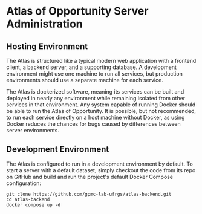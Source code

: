 # Atlas of Opportunity Server Administration

## Hosting Environment

The Atlas is structured like a typical modern web application with a frontend client, a backend server, and a supporting database. A development environment might use one machine to run all services, but production environments should use a separate machine for each service.

The Atlas is dockerized software, meaning its services can be built and deployed in nearly any environment while remaining isolated from other services in that environment. Any system capable of running Docker should be able to run the Atlas of Opportunity. It is possible, but not recommended, to run each service directly on a host machine without Docker, as using Docker reduces the chances for bugs caused by differences between server environments.

## Development Environment

The Atlas is configured to run in a development environment by default. To start a server with a default dataset, simply checkout the code from its repo on GitHub and build and run the project's default Docker Compose configuration:

```
git clone https://github.com/gpmc-lab-ufrgs/atlas-backend.git
cd atlas-backend
docker compose up -d
```

